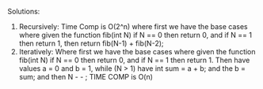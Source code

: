 Solutions:

1. Recursively: Time Comp is O(2^n) where first we have the base cases where given the function fib(int N) if N == 0 then return 0, and if N == 1 then return 1, then return fib(N-1) + fib(N-2);
2. Iteratively: Where first we have the base cases where given the function fib(int N) if N == 0 then return 0, and if N == 1 then return 1. Then have values a = 0 and b = 1, while (N > 1) have int sum = a + b; and the b = sum; and then N - - ; TIME COMP is O(n)
